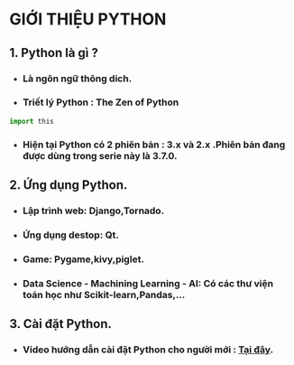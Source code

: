 # GIỚI THIỆU PYTHON
 ## 1. Python là gì ?  
 * ###  Là ngôn ngữ thông dich.  
 * ###  Triết lý Python : The Zen of Python  
 
 ```python
import this
```
 * ###  Hiện tại Python có 2 phiên bản : 3.x và 2.x .Phiên bản đang được dùng trong serie này là 3.7.0.  
 ## 2. Ứng dụng Python.  
 * ###  Lập trình web: Django,Tornado.  
 * ###  Ứng dụng destop: Qt.  
 * ###  Game: Pygame,kivy,piglet.  
 * ###  Data Science - Machining Learning - AI: Có các thư viện toán học như Scikit-learn,Pandas,...  
 ## 3. Cài đặt Python.  
 * ###  Video hướng dẫn cài đặt Python cho người mới : [Tại đây](https://www.youtube.com/watch?v=oHOiqFs_x8Y).  
